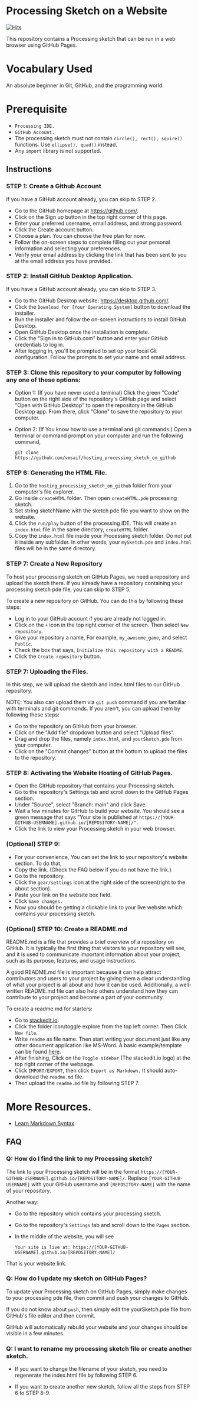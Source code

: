# Processing Sketch on a Website

[![Hits](https://hits.sh/github.com/vmsaif/hosting_processing_sketch_on_github_pages_website.svg?label=Visits&color=100b75)](https://hits.sh/github.com/vmsaif/hosting_processing_sketch_on_github_pages_website/)

This repository contains a Processing sketch that can be run in a web browser using GitHub Pages.

# Vocabulary Used

An absolute beginner in Git, GitHub, and the programming world.

# Prerequisite

- `Processing IDE.`
- `GitHub Account.`
- The processing sketch must not contain `circle(), rect(), squire()` functions. Use `ellipse(), quad()` instead.
- Any `import` library is not supported.
    
## Instructions

### STEP 1: Create a Github Account
If you have a GitHub account already, you can skip to STEP 2.

- Go to the GitHub homepage at https://github.com/.
- Click on the Sign up button in the top right corner of this page.
- Enter your preferred username, email address, and strong password.
- Click the Create account button.
- Choose a plan. You can choose the free plan for now.
- Follow the on-screen steps to complete filling out your personal information and selecting your preferences.
- Verify your email address by clicking the link that has been sent to you at the email address you have provided.

### STEP 2: Install GitHub Desktop Application.
If you have a GitHub account already, you can skip to STEP 3.
- Go to the GitHub Desktop website: https://desktop.github.com/.
- Click the `Download for [Your Operating System]` button to download the installer.
- Run the installer and follow the on-screen instructions to install GitHub Desktop.
- Open GitHub Desktop once the installation is complete.
- Click the "Sign in to GitHub.com" button and enter your GitHub credentials to log in.
- After logging in, you'll be prompted to set up your local Git configuration. Follow the prompts to set your name and email address.

### STEP 3: Clone this repository to your computer by following any one of these options:

- Option 1: (If you have never used a terminal)
  Click the green "Code" button on the right side of the repository's GitHub page and select "Open with GitHub Desktop" to open the repository in the GitHub Desktop app. From there, click "Clone" to save the repository to your computer.
  
- Option 2: (If You know how to use a terminal and git commands.)
  Open a terminal or command prompt on your computer and run the following command, 

  `git clone https://github.com/vmsaif/hosting_processing_sketch_on_github`
  
### STEP 6: Generating the HTML File.

1. Go to the `hosting_processing_sketch_on_github` folder from your computer's file explorer.
2. Go inside `createHTML` folder. Then open `createHTML.pde` processing sketch.
3. Set string sketchName with the sketch pde file you want to show on the website.
4. Click the `run/play` button of the processing IDE. This will create an `index.html` file in the same directory, `createHTML` folder.
5. Copy the `index.html` file inside your Processing sketch folder. Do not put it inside any subfolder. In other words, your `mySketch.pde` and `index.html` files will be in the same directory.

### STEP 7: Create a New Repository

To host your processing sketch on GitHub Pages, we need a repository and upload the sketch there. If you already have a repository containing your processing sketch pde file, you can skip to STEP 5.

To create a new repository on GitHub. You can do this by following these steps:

- Log in to your GitHub account if you are already not logged in.
- Click on the `+` icon in the top right corner of the screen. Then select `New repository`.
- Give your repository a name, For example, `my_awesome_game`, and select `Public`.
- Check the box that says, `Initialize this repository with a README`.
- Click the `Create repository` button.

### STEP 7: Uploading the Files.

In this step, we will upload the sketch and index.html files to our GitHub repository. 

NOTE: You also can upload them via `git push` command if you are familiar with terminals and git commands. If you aren't, you can upload them by following these steps: 

- Go to the repository on GitHub from your browser.
- Click on the "Add file" dropdown button and select "Upload files".
- Drag and drop the files, namely `index.html`, and `yourSketch.pde` from your computer.
- Click on the "Commit changes" button at the bottom to upload the files to the repository.

### STEP 8: Activating the Website Hosting of GitHub Pages.

- Open the GitHub repository that contains your Processing sketch.
- Go to the repository's Settings tab and scroll down to the GitHub Pages section.
- Under "Source", select "Branch: main" and click Save.
- Wait a few minutes for GitHub to build your website. You should see a green message that says "Your site is published at ```https://[YOUR-GITHUB-USERNAME].github.io/[REPOSITORY-NAME]/".```
- Click the link to view your Processing sketch in your web browser.

### (Optional) STEP 9: 
-  For your convenience, You can set the link to your repository's website section. To do that,
  - Copy the link. (Check the FAQ below if you do not have the link.)
  - Go to the repository.
  - Click the `gear/settings` icon at the right side of the screen(right to the about section).
  - Paste your link on the website box field.
  - Click `Save changes.`
  - Now you should be getting a clickable link to your live website which contains your processing sketch.

### (Optional) STEP 10: Create a README.md

README.md is a file that provides a brief overview of a repository on GitHub. It is typically the first thing that visitors to your repository will see, and it is used to communicate important information about your project, such as its purpose, features, and usage instructions.

A good README.md file is important because it can help attract contributors and users to your project by giving them a clear understanding of what your project is all about and how it can be used. Additionally, a well-written README.md file can also help others understand how they can contribute to your project and become a part of your community.

To create a readme.md for starters:

- Go to [stackedit.io](https://stackSedit.io/app).
- Click the folder icon/toggle explore from the top left corner. Then Click `New file`.
- Write `readme` as file name. Then start writing your document just like any other document application like MS-Word. A basic example/template can be found [here](https://gist.github.com/DomPizzie/7a5ff55ffa9081f2de27c315f5018afc).
- After finishing, Click on the `Toggle sidebar` (The stackedit.io logo) at the top right corner of the webpage.
- Click `IMPORT/EXPORT`, then click `Export as Markdown.` It should auto-download the `readme.md` file.
- Then upload the `readme.md` file by following STEP 7.

# More Resources.
- [Learn Markdown Syntax](https://www.markdowntutorial.com/)

## FAQ

### Q: How do I find the link to my Processing sketch?

The link to your Processing sketch will be in the format `https://[YOUR-GITHUB-USERNAME].github.io/[REPOSITORY-NAME]/`. Replace `[YOUR-GITHUB-USERNAME]` with your GitHub username and `[REPOSITORY-NAME]` with the name of your repository.

Another way:
- Go to the repository which contains your processing sketch.
- Go to the repository's `Settings` tab and scroll down to the `Pages` section. 
- In the middle of the website, you will see 
  
  `Your site is live at: https://[YOUR-GITHUB-USERNAME].github.io/[REPOSITORY-NAME]/`

That is your website link.
### Q: How do I update my sketch on GitHub Pages?

To update your Processing sketch on GitHub Pages, simply make changes to your processing pde file, then commit and push your changes to GitHub. 

If you do not know about `push`, then simply edit the yourSketch.pde file from GitHub's file editor and then commit. 

GitHub will automatically rebuild your website and your changes should be visible in a few minutes. 

### Q: I want to rename my processing sketch file or create another sketch.

- If you want to change the filename of your sketch, you need to regenerate the index.html file by following STEP 6. 

- If you want to create another new sketch, follow all the steps from STEP 6 to STEP 8-9.

